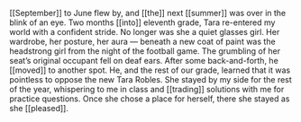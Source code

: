 [[September]] to June flew by, and [[the]] next [[summer]] was over in the blink of an eye. Two months [[into]] eleventh grade, Tara re-entered my world with a confident stride. No longer was she a quiet glasses girl. Her wardrobe, her posture, her aura — beneath a new coat of paint was the headstrong girl from the night of the football game. The grumbling of her seat’s original occupant fell on deaf ears. After some back-and-forth, he [[moved]] to another spot. He, and the rest of our grade, learned that it was pointless to oppose the new Tara Robles. She stayed by my side for the rest of the year, whispering to me in class and [[trading]] solutions with me for practice questions. Once she chose a place for herself, there she stayed as she [[pleased]].